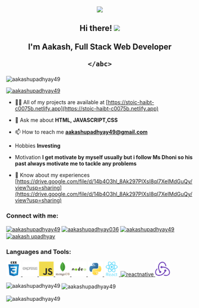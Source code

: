 
<h2 align="center">
    <abc>
        <img src="https://media.giphy.com/media/SWoSkN6DxTszqIKEqv/giphy.gif"  width="500">
         <br>
     <br>Hi there! <img src="https://user-images.githubusercontent.com/42378118/110234147-e3259600-7f4e-11eb-95be-0c4047144dea.gif" width="30"><br>
     <br> I'm Aakash, Full Stack Web Developer<br>
    
       
    </abc>
   </h2>

<p align="left"> <img src="https://komarev.com/ghpvc/?username=aakashupadhyay49&label=Profile%20views&color=0e75b6&style=flat" alt="aakashupadhyay49" /> </p>

<p align="left"> <a href="https://github.com/ryo-ma/github-profile-trophy"><img src="https://github-profile-trophy.vercel.app/?username=aakashupadhyay49" alt="aakashupadhyay49" /></a> </p>

- 👨‍💻 All of my projects are available at [https://stoic-haibt-c0075b.netlify.app](https://stoic-haibt-c0075b.netlify.app)

- 💬 Ask me about **HTML, JAVASCRIPT,CSS**

- 📫 How to reach me **aakashupadhyay49@gmail.com**
- Hobbies **Investing**
- Motivation **I get motivate by myself usually but i follow Ms Dhoni so his past always motivate me to tackle any problems**

- 📄 Know about my experiences [https://drive.google.com/file/d/14b4O3hl_8Ak297PlXsI8ql7XeIMdGuQy/view?usp=sharing](https://drive.google.com/file/d/14b4O3hl_8Ak297PlXsI8ql7XeIMdGuQy/view?usp=sharing)

<h3 align="left">Connect with me:</h3>
<p align="left">
<a href="https://linkedin.com/in/aakashupadhyay49" target="blank"><img align="center" src="https://raw.githubusercontent.com/rahuldkjain/github-profile-readme-generator/master/src/images/icons/Social/linked-in-alt.svg" alt="aakashupadhyay49" height="30" width="40" /></a>
<a href="https://fb.com/aakashupadhyay036" target="blank"><img align="center" src="https://raw.githubusercontent.com/rahuldkjain/github-profile-readme-generator/master/src/images/icons/Social/facebook.svg" alt="aakashupadhyay036" height="30" width="40" /></a>
<a href="https://instagram.com/aakashupadhyay49" target="blank"><img align="center" src="https://raw.githubusercontent.com/rahuldkjain/github-profile-readme-generator/master/src/images/icons/Social/instagram.svg" alt="aakashupadhyay49" height="30" width="40" /></a>
<a href="https://www.youtube.com/c/aakash upadhyay" target="blank"><img align="center" src="https://raw.githubusercontent.com/rahuldkjain/github-profile-readme-generator/master/src/images/icons/Social/youtube.svg" alt="aakash upadhyay" height="30" width="40" /></a>
</p>

<h3 align="left">Languages and Tools:</h3>
<p align="left"> <a href="https://www.w3schools.com/css/" target="_blank" rel="noreferrer"> <img src="https://raw.githubusercontent.com/devicons/devicon/master/icons/css3/css3-original-wordmark.svg" alt="css3" width="40" height="40"/> </a> <a href="https://expressjs.com" target="_blank" rel="noreferrer"> <img src="https://raw.githubusercontent.com/devicons/devicon/master/icons/express/express-original-wordmark.svg" alt="express" width="40" height="40"/> </a> <a href="https://developer.mozilla.org/en-US/docs/Web/JavaScript" target="_blank" rel="noreferrer"> <img src="https://raw.githubusercontent.com/devicons/devicon/master/icons/javascript/javascript-original.svg" alt="javascript" width="40" height="40"/> </a> <a href="https://www.mongodb.com/" target="_blank" rel="noreferrer"> <img src="https://raw.githubusercontent.com/devicons/devicon/master/icons/mongodb/mongodb-original-wordmark.svg" alt="mongodb" width="40" height="40"/> </a> <a href="https://nodejs.org" target="_blank" rel="noreferrer"> <img src="https://raw.githubusercontent.com/devicons/devicon/master/icons/nodejs/nodejs-original-wordmark.svg" alt="nodejs" width="40" height="40"/> </a> <a href="https://www.python.org" target="_blank" rel="noreferrer"> <img src="https://raw.githubusercontent.com/devicons/devicon/master/icons/python/python-original.svg" alt="python" width="40" height="40"/> </a> <a href="https://reactjs.org/" target="_blank" rel="noreferrer"> <img src="https://raw.githubusercontent.com/devicons/devicon/master/icons/react/react-original-wordmark.svg" alt="react" width="40" height="40"/> </a> <a href="https://reactnative.dev/" target="_blank" rel="noreferrer"> <img src="https://reactnative.dev/img/header_logo.svg" alt="reactnative" width="40" height="40"/> </a> <a href="https://redux.js.org" target="_blank" rel="noreferrer"> <img src="https://raw.githubusercontent.com/devicons/devicon/master/icons/redux/redux-original.svg" alt="redux" width="40" height="40"/> </a> </p>

<p><img align="left" src="https://github-readme-stats.vercel.app/api/top-langs?username=aakashupadhyay49&show_icons=true&locale=en&layout=compact" alt="aakashupadhyay49" /></p>

<p>&nbsp;<img align="center" src="https://github-readme-stats.vercel.app/api?username=aakashupadhyay49&show_icons=true&locale=en" alt="aakashupadhyay49" /></p>

<p><img align="center" src="https://github-readme-streak-stats.herokuapp.com/?user=aakashupadhyay49&" alt="aakashupadhyay49" /></p>
